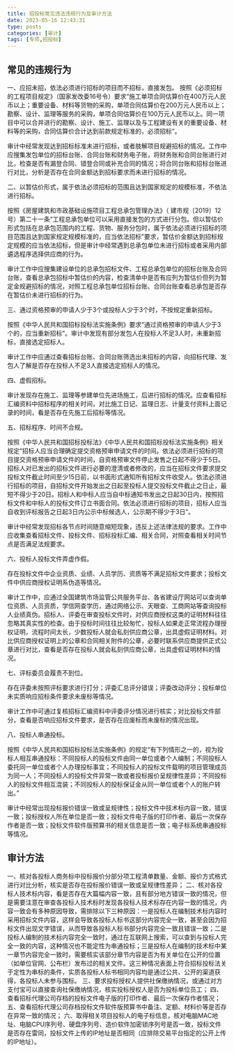 ```yaml
---
title: 招投标常见违法违规行为及审计方法
date: 2023-05-16 12:43:31
type: posts
categories: [审计]
tags: [专项,招投标]
---
```


## 常见的违规行为

一、应招未招，依法必须进行招标的项目而不招标，直接发包。
按照《必须招标的工程项目规定》（国家发改委16号令）要求“施工单项合同估算价在400万元人民币以上；重要设备、材料等货物的采购，单项合同估算价在200万元人民币以上；勘察、设计、监理等服务的采购，单项合同估算价在100万元人民币以上。同一项目中可以合并进行的勘察、设计、施工、监理以及与工程建设有关的重要设备、材料等的采购，合同估算价合计达到前款规定标准的，必须招标”。

审计中经常发现达到招标标准未进行招标，或者肢解项目规避招标的情况。工作中应搜集发包单位的招标台账、合同台账和财务电子账，将财务账和合同台账进行对比，检查是否有漏登合同、错登合同或补充合同的情况；将合同台账和招标台账进行对比，分析是否存在合同金额达到招标要求而未进行招标的情况。

二、以暂估价形式，属于依法必须招标的范围且达到国家规定的规模标准，不依法进行招标。

按照《房屋建筑和市政基础设施项目工程总承包管理办法》（ 建市规〔2019〕12号）第二十一条“工程总承包单位可以采用直接发包的方式进行分包。但以暂估价形式包括在总承包范围内的工程、货物、服务分包时，属于依法必须进行招标的项目范围且达到国家规定规模标准的，应当依法招标”要求，暂估价金额达到招标规定规模的应当依法招标，但是审计中经常遇到总承包单位未进行招标或者采用内部遴选程序选择供应商的行为。

审计工作中应搜集建设单位的总承包招标文件、工程总承包单位的招标台账及合同台账，查看总承包招标中暂估价的内容，检查清单中是否有应列为暂估价但列为暂定金规避招标的情况，对照工程总承包单位招标台账、合同台账查看总承包是否存在暂估价未进行招标的行为。

三、通过资格预审的申请人少于3个或投标人少于3个时，不按规定重新招标。

按照《中华人民共和国招标投标法实施条例》要求“通过资格预审的申请人少于3个的，应当重新招标”。审计中发现有部分发包人在投标人不足3人时，未重新招标，直接选定招标人。

审计工作中应通过查看招标台账、合同台账筛选出未招标的内容，向招标代理、发包人了解是否存在投标人不足3人直接选定招标人的情况。

四、虚假招标。

审计发现存在施工、监理等参建单位先进场施工，后进行招标的情况。应查看招标汇编资料中招标程序的相关时间，对比施工日记、监理日志、计量支付资料上面记录的时间，看是否存在先施工后招标等情况。

五、招标程序、时间不合规。

按照《中华人民共和国招标投标法》《中华人民共和国招标投标法实施条例》相关规定“招标人应当合理确定提交资格预审申请文件的时间。依法必须进行招标的项目提交资格预审申请文件的时间，自资格预审文件停止发售之日起不得少于5日。招标人对已发出的招标文件进行必要的澄清或者修改的，应当在招标文件要求提交投标文件截止时间至少15日前，以书面形式通知所有招标文件收受人。依法必须进行招标的项目，自招标文件开始发出之日起至投标人提交投标文件截止之日止，最短不得少于20日。招标人和中标人应当自中标通知书发出之日起30日内，按照招标文件和中标人的投标文件订立书面合同。依法必须进行招标的项目，招标人应当自收到评标报告之日起3日内公示中标候选人，公示期不得少于3日”。

审计中经常发现招标各节点时间随意缩短现象，违反上述法律法规的要求。工作中应收集查看招标文件、投标文件、招标投标汇编、相关合同，对照查看相关时间节点是否满足法规要求。

六、投标人投标文件弄虚作假。

存在投标文件中企业资质、业绩、人员学历、资质等不满足招标文件要求；投标文件中供应商授权证明系伪造等情况。

审计工作中，应通过全国建筑市场监管公共服务平台、各省建设厅网站可以查询单位资质、人员资质，学信网查学历，通过网络公示、天眼查、工商网站等查询投标人业绩真伪。招标人、评委在审查投标文件时，对供应商授权这类的证明材料往往忽略其真实性的检查。由于投标时间往往比较匆忙，投标人如果走正常流程办理授权证明，流程时间太长，少数投标人就会私刻供应商公章，出具虚假证明材料。对比供应商授权证明上的公章和合同相关附件的公章，必要时联系供应商提供正式公章进行对比，查看是否存在投标人就会私刻供应商公章，出具虚假证明材料的情况。

七、评标委员会履责不到位。

存在评委未按照评标要求进行打分；评委汇总评分错误；评委改动评分；投标单位未实质响应招标条件要求未废标等情况。

审计工作中可通过复核招标汇编资料中评委评分情况进行核实；对比投标文件部分，查看是否响应招标文件要求，是否存在应废标而未废标的情况出现。

八、投标人串通投标。

按照《中华人民共和国招标投标法实施条例》的规定“有下列情形之一的，视为投标人相互串通投标：不同投标人的投标文件由同一单位或者个人编制；不同投标人委托同一单位或者个人办理投标事宜；不同投标人的投标文件载明的项目管理成员为同一人；不同投标人的投标文件异常一致或者投标报价呈规律性差异；不同投标人的投标文件相互混装；不同投标人的投标保证金从同一单位或者个人的账户转出。”

审计中经常出现投标报价错误一致或呈规律性；投标文件中技术标内容一致，错误一致；投标授权人所在单位是否一致；投标文件电子版的打印作者、最后一次保存作者是否一致；投标文件软件版预算书的相关信息是否一致；电子标系统串通投标等情况。



## 审计方法

一、核对各投标人商务标中投标报价分部分项工程清单数量、金额、报价方式格式进行对比分析，核实是否存在投标报价错误一致或呈规律性差异；
二、核对各投标人技术标内容，看是否存在大篇幅内容一致，且有部分地方错误一致的情况，但是需要注意在审查各投标人技术标时发现各投标人技术标存在内容一致的情况，内容一致会有多种原因导致，需排除以下三种原因：一是投标人在编制技术标内容时采用招标文件内容，这样会导致各投标人标书这部分内容完全一致，甚至会因为招标文件出现文字错误，从而导致各投标人标书部分内容完全一致且错误一致；二是投标人编制的技术标内容完全一致时，通过在互联网上搜索，可以查到与投标人完全一致的内容，这种情况也不能定性为串通投标；三是投标人在编制的技术标中某一章节内容完全一致时，需要核实该部分章节内容是否为有关单位在公开的位置（如单位官网、公布栏）发布过的相关文件。这三种情况表面上符合招标投标法关于定性为串标的条件，实质各投标人标书相同内容均是通过公共、公开的渠道获得，各投标人未参与围标。
三、要求投标授权人提供社保缴纳情况，或通过对方支付宝可以直接查询社保缴纳情况，核实投标授权人是否为投标单位员工；
四、查看招标代理公司存档的投标文件电子版的打印作者、最后一次保存作者情况；
五、查看招标代理公司存档投标文件软件版预算书中备注、定额、材料价等是否存在异常一致的情况；
六、取得相关项目投标人的电子标信息，核对电脑MAC地址、电脑CPU序列号、硬盘序列号、造价软件加密锁序列号是否一致，投标文件是否存在雷同，投标文件上传的IP地址是否相同（应排除交易平台指定的公开上传的IP地址）。